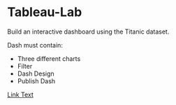 # Tableau-Lab


Build an interactive dashboard using the Titanic dataset.

Dash must contain:

- Three different charts
- Filter
- Dash Design
- Publish Dash

[Link Text](https://public.tableau.com/app/profile/abdullah.alowayyid/viz/Tableau_Lab_Tuwaiq/Dashboard1?publish=yes)
